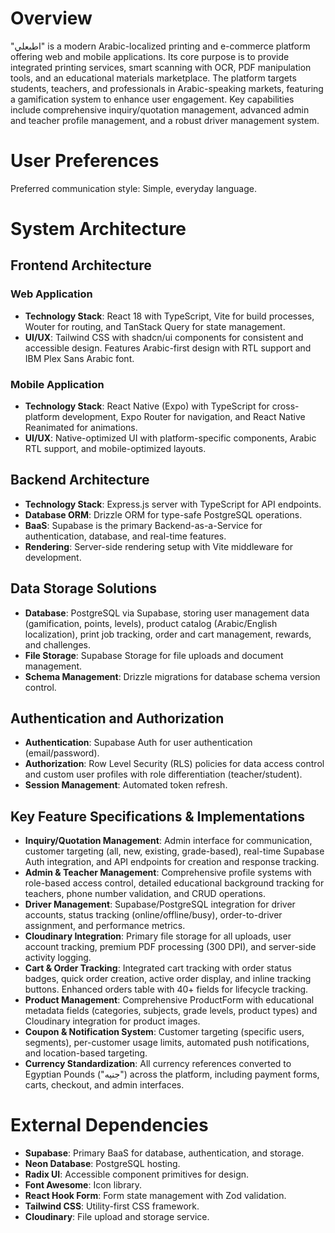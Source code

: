 # Overview

"اطبعلي" is a modern Arabic-localized printing and e-commerce platform offering web and mobile applications. Its core purpose is to provide integrated printing services, smart scanning with OCR, PDF manipulation tools, and an educational materials marketplace. The platform targets students, teachers, and professionals in Arabic-speaking markets, featuring a gamification system to enhance user engagement. Key capabilities include comprehensive inquiry/quotation management, advanced admin and teacher profile management, and a robust driver management system.

# User Preferences

Preferred communication style: Simple, everyday language.

# System Architecture

## Frontend Architecture

### Web Application
- **Technology Stack**: React 18 with TypeScript, Vite for build processes, Wouter for routing, and TanStack Query for state management.
- **UI/UX**: Tailwind CSS with shadcn/ui components for consistent and accessible design. Features Arabic-first design with RTL support and IBM Plex Sans Arabic font.

### Mobile Application
- **Technology Stack**: React Native (Expo) with TypeScript for cross-platform development, Expo Router for navigation, and React Native Reanimated for animations.
- **UI/UX**: Native-optimized UI with platform-specific components, Arabic RTL support, and mobile-optimized layouts.

## Backend Architecture
- **Technology Stack**: Express.js server with TypeScript for API endpoints.
- **Database ORM**: Drizzle ORM for type-safe PostgreSQL operations.
- **BaaS**: Supabase is the primary Backend-as-a-Service for authentication, database, and real-time features.
- **Rendering**: Server-side rendering setup with Vite middleware for development.

## Data Storage Solutions
- **Database**: PostgreSQL via Supabase, storing user management data (gamification, points, levels), product catalog (Arabic/English localization), print job tracking, order and cart management, rewards, and challenges.
- **File Storage**: Supabase Storage for file uploads and document management.
- **Schema Management**: Drizzle migrations for database schema version control.

## Authentication and Authorization
- **Authentication**: Supabase Auth for user authentication (email/password).
- **Authorization**: Row Level Security (RLS) policies for data access control and custom user profiles with role differentiation (teacher/student).
- **Session Management**: Automated token refresh.

## Key Feature Specifications & Implementations
- **Inquiry/Quotation Management**: Admin interface for communication, customer targeting (all, new, existing, grade-based), real-time Supabase Auth integration, and API endpoints for creation and response tracking.
- **Admin & Teacher Management**: Comprehensive profile systems with role-based access control, detailed educational background tracking for teachers, phone number validation, and CRUD operations.
- **Driver Management**: Supabase/PostgreSQL integration for driver accounts, status tracking (online/offline/busy), order-to-driver assignment, and performance metrics.
- **Cloudinary Integration**: Primary file storage for all uploads, user account tracking, premium PDF processing (300 DPI), and server-side activity logging.
- **Cart & Order Tracking**: Integrated cart tracking with order status badges, quick order creation, active order display, and inline tracking buttons. Enhanced orders table with 40+ fields for lifecycle tracking.
- **Product Management**: Comprehensive ProductForm with educational metadata fields (categories, subjects, grade levels, product types) and Cloudinary integration for product images.
- **Coupon & Notification System**: Customer targeting (specific users, segments), per-customer usage limits, automated push notifications, and location-based targeting.
- **Currency Standardization**: All currency references converted to Egyptian Pounds ("جنيه") across the platform, including payment forms, carts, checkout, and admin interfaces.

# External Dependencies

- **Supabase**: Primary BaaS for database, authentication, and storage.
- **Neon Database**: PostgreSQL hosting.
- **Radix UI**: Accessible component primitives for design.
- **Font Awesome**: Icon library.
- **React Hook Form**: Form state management with Zod validation.
- **Tailwind CSS**: Utility-first CSS framework.
- **Cloudinary**: File upload and storage service.
